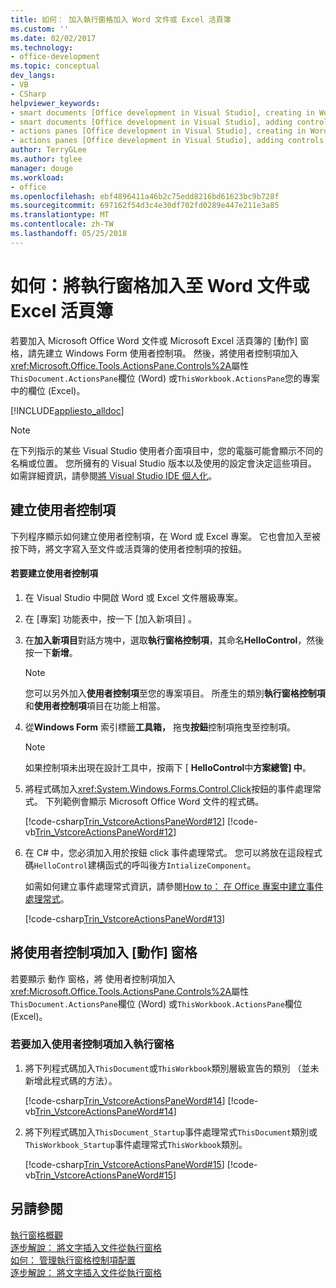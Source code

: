 ```yaml
---
title: 如何： 加入執行窗格加入 Word 文件或 Excel 活頁簿
ms.custom: ''
ms.date: 02/02/2017
ms.technology:
- office-development
ms.topic: conceptual
dev_langs:
- VB
- CSharp
helpviewer_keywords:
- smart documents [Office development in Visual Studio], creating in Word
- smart documents [Office development in Visual Studio], adding controls
- actions panes [Office development in Visual Studio], creating in Word
- actions panes [Office development in Visual Studio], adding controls
author: TerryGLee
ms.author: tglee
manager: douge
ms.workload:
- office
ms.openlocfilehash: ebf4896411a46b2c75edd8216bd61623bc9b728f
ms.sourcegitcommit: 697162f54d3c4e30df702fd0289e447e211e3a85
ms.translationtype: MT
ms.contentlocale: zh-TW
ms.lasthandoff: 05/25/2018
---
```

# <a name="how-to-add-an-actions-pane-to-word-documents-or-excel-workbooks"></a>如何：將執行窗格加入至 Word 文件或 Excel 活頁簿
  若要加入 Microsoft Office Word 文件或 Microsoft Excel 活頁簿的 [動作] 窗格，請先建立 Windows Form 使用者控制項。 然後，將使用者控制項加入<xref:Microsoft.Office.Tools.ActionsPane.Controls%2A>屬性`ThisDocument.ActionsPane`欄位 (Word) 或`ThisWorkbook.ActionsPane`您的專案中的欄位 (Excel)。  
  
 [!INCLUDE[appliesto_alldoc](../vsto/includes/appliesto-alldoc-md.md)]  
  
> [!NOTE]  
>  在下列指示的某些 Visual Studio 使用者介面項目中，您的電腦可能會顯示不同的名稱或位置。 您所擁有的 Visual Studio 版本以及使用的設定會決定這些項目。 如需詳細資訊，請參閱[將 Visual Studio IDE 個人化](../ide/personalizing-the-visual-studio-ide.md)。  
  
## <a name="creating-the-user-control"></a>建立使用者控制項  
 下列程序顯示如何建立使用者控制項，在 Word 或 Excel 專案。 它也會加入至被按下時，將文字寫入至文件或活頁簿的使用者控制項的按鈕。  
  
#### <a name="to-create-the-user-control"></a>若要建立使用者控制項  
  
1.  在 Visual Studio 中開啟 Word 或 Excel 文件層級專案。  
  
2.  在 [專案]  功能表中，按一下 [加入新項目] 。  
  
3.  在**加入新項目**對話方塊中，選取**執行窗格控制項**，其命名**HelloControl**，然後按一下**新增**。  
  
    > [!NOTE]  
    >  您可以另外加入**使用者控制項**至您的專案項目。 所產生的類別**執行窗格控制項**和**使用者控制項**項目在功能上相當。  
  
4.  從**Windows Form**  索引標籤**工具箱，** 拖曳**按鈕**控制項拖曳至控制項。  
  
    > [!NOTE]  
    >  如果控制項未出現在設計工具中，按兩下 [ **HelloControl**中**方案總管] 中**。  
  
5.  將程式碼加入<xref:System.Windows.Forms.Control.Click>按鈕的事件處理常式。 下列範例會顯示 Microsoft Office Word 文件的程式碼。  
  
     [!code-csharp[Trin_VstcoreActionsPaneWord#12](../vsto/codesnippet/CSharp/Trin_VstcoreActionsPaneWordCS/HelloControl.cs#12)]
     [!code-vb[Trin_VstcoreActionsPaneWord#12](../vsto/codesnippet/VisualBasic/Trin_VstcoreActionsPaneWordVB/HelloControl.vb#12)]  
  
6.  在 C# 中，您必須加入用於按鈕 click 事件處理常式。 您可以將放在這段程式碼`HelloControl`建構函式的呼叫後方`IntializeComponent`。  
  
     如需如何建立事件處理常式資訊，請參閱[How to： 在 Office 專案中建立事件處理常式](../vsto/how-to-create-event-handlers-in-office-projects.md)。  
  
     [!code-csharp[Trin_VstcoreActionsPaneWord#13](../vsto/codesnippet/CSharp/Trin_VstcoreActionsPaneWordCS/HelloControl.cs#13)]  
  
## <a name="add-the-user-control-to-the-actions-pane"></a>將使用者控制項加入 [動作] 窗格  
 若要顯示 動作 窗格，將 使用者控制項加入<xref:Microsoft.Office.Tools.ActionsPane.Controls%2A>屬性`ThisDocument.ActionsPane`欄位 (Word) 或`ThisWorkbook.ActionsPane`欄位 (Excel)。  
  
### <a name="to-add-the-user-control-to-the-actions-pane"></a>若要加入使用者控制項加入執行窗格  
  
1.  將下列程式碼加入`ThisDocument`或`ThisWorkbook`類別層級宣告的類別 （並未新增此程式碼的方法）。  
  
     [!code-csharp[Trin_VstcoreActionsPaneWord#14](../vsto/codesnippet/CSharp/Trin_VstcoreActionsPaneWordCS/ThisDocument.cs#14)]
     [!code-vb[Trin_VstcoreActionsPaneWord#14](../vsto/codesnippet/VisualBasic/Trin_VstcoreActionsPaneWordVB/ThisDocument.vb#14)]  
  
2.  將下列程式碼加入`ThisDocument_Startup`事件處理常式`ThisDocument`類別或`ThisWorkbook_Startup`事件處理常式`ThisWorkbook`類別。  
  
     [!code-csharp[Trin_VstcoreActionsPaneWord#15](../vsto/codesnippet/CSharp/Trin_VstcoreActionsPaneWordCS/ThisDocument.cs#15)]
     [!code-vb[Trin_VstcoreActionsPaneWord#15](../vsto/codesnippet/VisualBasic/Trin_VstcoreActionsPaneWordVB/ThisDocument.vb#15)]  
  
## <a name="see-also"></a>另請參閱  
 [執行窗格概觀](../vsto/actions-pane-overview.md)   
 [逐步解說： 將文字插入文件從執行窗格](../vsto/walkthrough-inserting-text-into-a-document-from-an-actions-pane.md)   
 [如何： 管理執行窗格控制項配置](../vsto/how-to-manage-control-layout-on-actions-panes.md)   
 [逐步解說： 將文字插入文件從執行窗格](../vsto/walkthrough-inserting-text-into-a-document-from-an-actions-pane.md)  
  
  